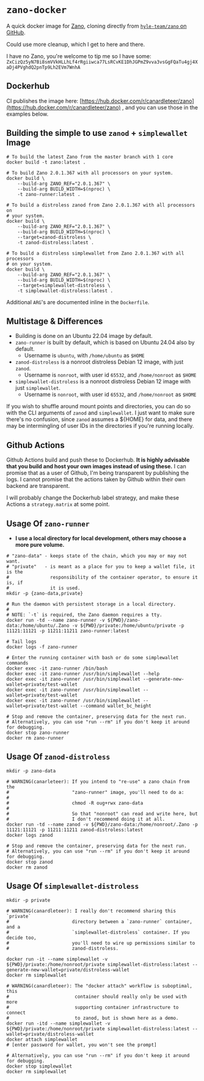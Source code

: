 # `zano-docker`

A quick docker image for [Zano](https://zano.org/), cloning directly from
[`hyle-team/zano` on GitHub](https://github.com/hyle-team/zano).

Could use more cleanup, which I get to here and there.

I have no Zano, you're welcome to tip me so I have some:
`ZxCizQz5yN7Bi8smVVkHLLhLf4rRgiiwca77LsRCvKE1DhJGPmZ9vva3vsGgFQaTu4gj4XaDj4PVghdQ2pnTp9Lh2EVm7WnhA`

## Dockerhub

CI publishes the image here:
[https://hub.docker.com/r/canardleteer/zano](https://hub.docker.com/r/canardleteer/zano)
, and you can use those in the examples below.

## Building the simple to use `zanod` + `simplewallet` Image

```shell
# To build the latest Zano from the master branch with 1 core
docker build -t zano:latest .

# To build Zano 2.0.1.367 with all processors on your system.
docker build \
    --build-arg ZANO_REF="2.0.1.367" \
    --build-arg BUILD_WIDTH=$(nproc) \
    -t zano-runner:latest .

# To build a distroless zanod from Zano 2.0.1.367 with all processors on
# your system.
docker build \
    --build-arg ZANO_REF="2.0.1.367" \
    --build-arg BUILD_WIDTH=$(nproc) \
    --target=zanod-distroless \
    -t zanod-distroless:latest .

# To build a distroless simplewallet from Zano 2.0.1.367 with all processors
# on your system.
docker build \
    --build-arg ZANO_REF="2.0.1.367" \
    --build-arg BUILD_WIDTH=$(nproc) \
    --target=simplewallet-distroless \
    -t simplewallet-distroless:latest .
```

Additional `ARG`'s are documented inline in the `Dockerfile`.

## Multistage & Differences

- Building is done on an Ubuntu 22.04 image by default.
- `zano-runner` is built by default, which is based on Ubuntu 24.04 also by
  default.
  - Username is `ubuntu`, with `/home/ubuntu` as `$HOME`
- `zanod-distroless` is a nonroot distroless Debian 12 image, with just
  `zanod`.
  - Username is `nonroot`, with user id `65532`, and `/home/nonroot` as `$HOME`
- `simplewallet-distroless` is a nonroot distroless Debian 12 image with just
  `simplewallet`.
  - Username is `nonroot`, with user id `65532`, and `/home/nonroot` as `$HOME`

If you wish to shuffle around mount points and directories, you can do so with
the CLI arguments of `zanod` and `simplewallet`. I just want to make sure
there's no confusion, since `zanod` assumes a ${HOME} for data, and there may
be intermingling of user IDs in the directories if you're running locally.

## Github Actions

Github Actions build and push these to Dockerhub. **It is highly advisable that
you build and host your own images instead of using these.** I can promise that
as a user of Github, I'm being transparent by publishing the logs. I cannot
promise that the actions taken by Github within their own backend are
transparent.

I will probably change the Dockerhub label strategy, and make these Actions a
`strategy.matrix` at some point.

## Usage Of `zano-runner`

- **I use a local directory for local development, others may choose a more pure
volume.**

```shell
# "zano-data" - keeps state of the chain, which you may or may not want.
# "private"   - is meant as a place for you to keep a wallet file, it is the
#               responsibility of the container operator, to ensure it is, if
#               it is used.
mkdir -p {zano-data,private}

# Run the daemon with persistent storage in a local directory.
#
# NOTE: `-t` is required, the Zano daemon requires a tty.
docker run -td --name zano-runner -v ${PWD}/zano-data:/home/ubuntu/.Zano -v ${PWD}/private:/home/ubuntu/private -p 11121:11121 -p 11211:11211 zano-runner:latest

# Tail logs
docker logs -f zano-runner

# Enter the running container with bash or do some simplewallet commands
docker exec -it zano-runner /bin/bash
docker exec -it zano-runner /usr/bin/simplewallet --help
docker exec -it zano-runner /usr/bin/simplewallet --generate-new-wallet=private/test-wallet
docker exec -it zano-runner /usr/bin/simplewallet --wallet=private/test-wallet
docker exec -it zano-runner /usr/bin/simplewallet --wallet=private/test-wallet --command wallet_bc_height

# Stop and remove the container, preserving data for the next run.
# Alternatively, you can use "run --rm" if you don't keep it around for debugging.
docker stop zano-runner
docker rm zano-runner
```

## Usage Of `zanod-distroless`

```shell
mkdir -p zano-data

# WARNING(canarleteer): If you intend to "re-use" a zano chain from the
#                       "zano-runner" image, you'll need to do a:
#
#                       chmod -R oug+rwx zano-data
#
#                       So that "nonroot" can read and write here, but
#                       I don't recommend doing it at all.
docker run -td --name zanod -v ${PWD}/zano-data:/home/nonroot/.Zano -p 11121:11121 -p 11211:11211 zanod-distroless:latest
docker logs zanod

# Stop and remove the container, preserving data for the next run.
# Alternatively, you can use "run --rm" if you don't keep it around for debugging.
docker stop zanod
docker rm zanod
```

## Usage Of `simplewallet-distroless`

```shell
mkdir -p private

# WARNING(canardleteer): I really don't recommend sharing this `private`
#                       directory between a `zano-runner` container, and a
#                       `simplewallet-distroless` container. If you decide too,
#                       you'll need to wire up permissions similar to
#                       zanod-distroless.

docker run -it --name simplewallet -v ${PWD}/private:/home/nonroot/private simplewallet-distroless:latest --generate-new-wallet=private/distroless-wallet
docker rm simplewallet

# WARNING(canardleteer): The "docker attach" workflow is suboptimal, this
#                        container should really only be used with more
#                        supporting container infrastructure to connect
#                        to zanod, but is shown here as a demo.
docker run -itd --name simplewallet -v ${PWD}/private:/home/nonroot/private simplewallet-distroless:latest --wallet=private/distroless-wallet
docker attach simplewallet
# [enter password for wallet, you won't see the prompt]

# Alternatively, you can use "run --rm" if you don't keep it around for debugging.
docker stop simplewallet
docker rm simplewallet
```